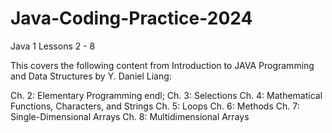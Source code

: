 # Java-Coding-Practice-2024
Java 1 Lessons 2 - 8

This covers the following content from Introduction to JAVA Programming and Data Structures by Y. Daniel Liang:

Ch. 2: Elementary Programming endl;
Ch. 3: Selections
Ch. 4: Mathematical Functions, Characters, and Strings
Ch. 5: Loops
Ch. 6: Methods
Ch. 7: Single-Dimensional Arrays
Ch. 8: Multidimensional Arrays

